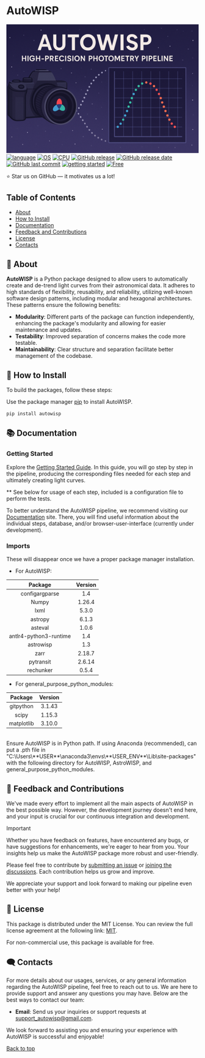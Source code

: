 <a name="top"></a>
# AutoWISP
[![AutoWISP](https://github.com/kpenev/AutoWISP/blob/master/AutoWISP.png)](https://github.com/kpenev/AutoWISP)
[![language](https://img.shields.io/badge/Python-3776AB?logo=python&logoColor=fff)](https://www.python.org/about/)
[![OS](https://img.shields.io/badge/OS-linux%2C%20windows%2C%20macOS-0078D4)](https://github.com/kpenev/AutoWISP/tree/master/documentation)
[![CPU](https://img.shields.io/badge/CPU-x86%2C%20x64%2C%20ARM%2C%20ARM64-FF8C00)](https://github.com/kpenev/AutoWISP/tree/master/documentation)
[![GitHub release](https://img.shields.io/github/v/release/kpenev/AutoWISP)](#)
[![GitHub release date](https://img.shields.io/github/release-date/kpenev/AutoWISP)](#)
[![GitHub last commit](https://img.shields.io/github/last-commit/kpenev/AutoWISP)](#)
[![getting started](https://img.shields.io/badge/getting_started-guide-1D76DB)](https://github.com/kpenev/AutoWISP/tree/master/documentation)
[![Free](https://img.shields.io/badge/free_for_non_commercial_use-brightgreen)](#-license)

⭐ Star us on GitHub — it motivates us a lot!

## Table of Contents
- [About](#-about)
- [How to Install](#-how-to-install)
- [Documentation](#-documentation)
- [Feedback and Contributions](#-feedback-and-contributions)
- [License](#-license)
- [Contacts](#%EF%B8%8F-contacts)

## 🚀 About

**AutoWISP** is a Python package designed to allow users to automatically create and de-trend light curves from their astronomical data. It adheres to high standards of flexibility, reusability, and reliability, utilizing well-known software design patterns, including modular and hexagonal architectures. These patterns ensure the following benefits:

- **Modularity**: Different parts of the package can function independently, enhancing the package's modularity and allowing for easier maintenance and updates.
- **Testability**: Improved separation of concerns makes the code more testable.
- **Maintainability**: Clear structure and separation facilitate better management of the codebase.

## 📝 How to Install

To build the packages, follow these steps:

Use the package manager [pip](https://pip.pypa.io/en/stable/) to install AutoWISP.

    pip install autowisp

## 📚 Documentation

### Getting Started
Explore the [Getting Started Guide](https://github.com/kpenev/AutoWISP/tree/master/documentation).
In this guide, you will go step by step in the pipeline, producing the corresponding files needed for each step and ultimately creating light curves.

** See below for usage of each step, included is a configuration file to perform the tests.

To better understand the AutoWISP pipeline, we recommend visiting our [Documentation](https://github.com/kpenev/AutoWISP/tree/master/documentation) site.
There, you will find useful information about the individual steps, database, and/or browser-user-interface (currently under development).

### Imports

These will disappear once we have a proper package manager installation.

* For AutoWISP:

|         Package         |  Version  |
|:-----------------------:|:---------:|
|     configargparse      |    1.4    |
|          Numpy          |  1.26.4   |
|          lxml           |   5.3.0   |
|         astropy         |   6.1.3   |
|         asteval         |   1.0.6   |
| antlr4-python3-runtime  |    1.4    |
|        astrowisp        |    1.3    |
|          zarr           |  2.18.7   |
|        pytransit        |  2.6.14   |
|        rechunker        |   0.5.4   |

* For general_purpose_python_modules:

|         Package          |  Version  |
|:------------------------:|:---------:|
|        gitpython         |  3.1.43   |
|          scipy           |  1.15.3   |
|        matplotlib        |  3.10.0   |

<br>
Ensure AutoWISP is in Python path. If using Anaconda (recommended), can put
a .pth file in "C:\Users\**USER**\anaconda3\envs\**USER_ENV**\Lib\site-packages"
with the following directory for AutoWISP, AstroWISP, and general_purpose_python_modules.

## 🤝 Feedback and Contributions

We've made every effort to implement all the main aspects of AutoWISP in the best possible way. However, the development journey doesn't end here, and your input is crucial for our continuous integration and development.

> [!IMPORTANT]
> Whether you have feedback on features, have encountered any bugs, or have suggestions for enhancements, we're eager to hear from you. Your insights help us make the AutoWISP package more robust and user-friendly.

Please feel free to contribute by [submitting an issue](https://github.com/kpenev/AutoWISP/issues) or [joining the discussions](https://github.com/kpenev/AutoWISP/discussions). Each contribution helps us grow and improve.

We appreciate your support and look forward to making our pipeline even better with your help!

## 📃 License

This package is distributed under the MIT License. You can review the full license agreement at the following link: [MIT](https://choosealicense.com/licenses/mit/).

For non-commercial use, this package is available for free.

## 🗨️ Contacts

For more details about our usages, services, or any general information regarding the AutoWISP pipeline, feel free to reach out to us. We are here to provide support and answer any questions you may have. Below are the best ways to contact our team:

- **Email**: Send us your inquiries or support requests at [support_autowisp@gmail.com](mailto:support_autowisp@gmail.com).

We look forward to assisting you and ensuring your experience with AutoWISP is successful and enjoyable!

[Back to top](#top)
